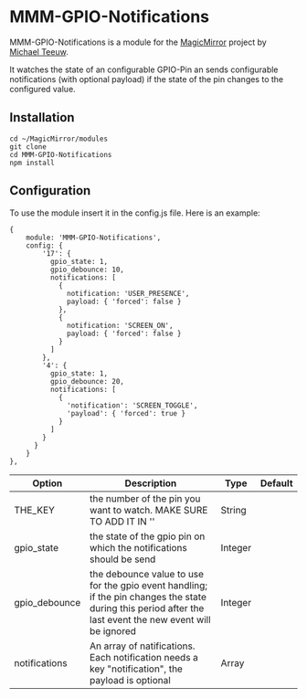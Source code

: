 # MMM-GPIO-Notifications
MMM-GPIO-Notifications is a module for the [MagicMirror](https://github.com/MichMich/MagicMirror) project by [Michael Teeuw](https://github.com/MichMich).

It watches the state of an configurable GPIO-Pin an sends configurable notifications (with optional payload) if the state of the pin changes to the configured value.

## Installation
    cd ~/MagicMirror/modules
    git clone 
    cd MMM-GPIO-Notifications
    npm install


## Configuration
To use the module insert it in the config.js file. Here is an example:

    {
        module: 'MMM-GPIO-Notifications',
        config: {
            '17': {
              gpio_state: 1,
              gpio_debounce: 10,
              notifications: [
                {
                  notification: 'USER_PRESENCE',
                  payload: { 'forced': false }
                },
                {
                  notification: 'SCREEN_ON',
                  payload: { 'forced': false }
                }
              ]
            },
            '4': {
              gpio_state: 1,
              gpio_debounce: 20,
              notifications: [
                {
                  'notification': 'SCREEN_TOGGLE',
                  'payload': { 'forced': true }
                }
              ]
            }
          }
        }
    },


| Option  | Description | Type | Default |
| ------- | --- | --- | --- |
| THE_KEY | the number of the pin you want to watch. MAKE SURE TO ADD IT IN '' | String | |
| gpio_state | the state of the gpio pin on which the notifications should be send | Integer | |
| gpio_debounce | the debounce value to use for the gpio event handling; if the pin changes the state during this period after the last event the new event will be ignored | Integer | |
| notifications | An array of natifications. Each notification needs a key "notification", the payload is optional | Array |
